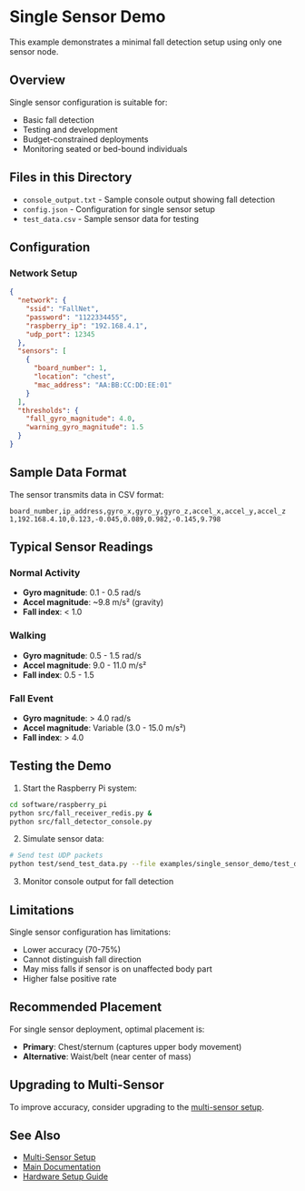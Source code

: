 # Single Sensor Demo

This example demonstrates a minimal fall detection setup using only one sensor node.

## Overview

Single sensor configuration is suitable for:
- Basic fall detection
- Testing and development
- Budget-constrained deployments
- Monitoring seated or bed-bound individuals

## Files in this Directory

- `console_output.txt` - Sample console output showing fall detection
- `config.json` - Configuration for single sensor setup
- `test_data.csv` - Sample sensor data for testing

## Configuration

### Network Setup
```json
{
  "network": {
    "ssid": "FallNet",
    "password": "1122334455",
    "raspberry_ip": "192.168.4.1",
    "udp_port": 12345
  },
  "sensors": [
    {
      "board_number": 1,
      "location": "chest",
      "mac_address": "AA:BB:CC:DD:EE:01"
    }
  ],
  "thresholds": {
    "fall_gyro_magnitude": 4.0,
    "warning_gyro_magnitude": 1.5
  }
}
```

## Sample Data Format

The sensor transmits data in CSV format:
```
board_number,ip_address,gyro_x,gyro_y,gyro_z,accel_x,accel_y,accel_z
1,192.168.4.10,0.123,-0.045,0.089,0.982,-0.145,9.798
```

## Typical Sensor Readings

### Normal Activity
- **Gyro magnitude**: 0.1 - 0.5 rad/s
- **Accel magnitude**: ~9.8 m/s² (gravity)
- **Fall index**: < 1.0

### Walking
- **Gyro magnitude**: 0.5 - 1.5 rad/s
- **Accel magnitude**: 9.0 - 11.0 m/s²
- **Fall index**: 0.5 - 1.5

### Fall Event
- **Gyro magnitude**: > 4.0 rad/s
- **Accel magnitude**: Variable (3.0 - 15.0 m/s²)
- **Fall index**: > 4.0

## Testing the Demo

1. Start the Raspberry Pi system:
```bash
cd software/raspberry_pi
python src/fall_receiver_redis.py &
python src/fall_detector_console.py
```

2. Simulate sensor data:
```bash
# Send test UDP packets
python test/send_test_data.py --file examples/single_sensor_demo/test_data.csv
```

3. Monitor console output for fall detection

## Limitations

Single sensor configuration has limitations:
- Lower accuracy (70-75%)
- Cannot distinguish fall direction
- May miss falls if sensor is on unaffected body part
- Higher false positive rate

## Recommended Placement

For single sensor deployment, optimal placement is:
- **Primary**: Chest/sternum (captures upper body movement)
- **Alternative**: Waist/belt (near center of mass)

## Upgrading to Multi-Sensor

To improve accuracy, consider upgrading to the [multi-sensor setup](../multi_sensor_setup/).

## See Also
- [Multi-Sensor Setup](../multi_sensor_setup/)
- [Main Documentation](../../README.md)
- [Hardware Setup Guide](../../docs/HARDWARE_SETUP.md)